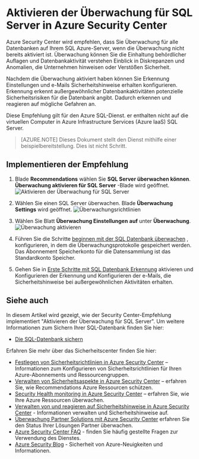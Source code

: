 <properties
   pageTitle="Aktivieren der Überwachung für SQL Server in Azure Security Center | Microsoft Azure"
   description="Dieses Dokument veranschaulicht der Azure Security Center Empfehlung **SQL Server überwachen**."
   services="security-center"
   documentationCenter="na"
   authors="TerryLanfear"
   manager="MBaldwin"
   editor=""/>

<tags
   ms.service="security-center"
   ms.devlang="na"
   ms.topic="article"
   ms.tgt_pltfrm="na"
   ms.workload="na"
   ms.date="07/29/2016"
   ms.author="terrylan"/>

# <a name="enable-auditing-on-sql-servers-in-azure-security-center"></a>Aktivieren der Überwachung für SQL Server in Azure Security Center

Azure Security Center wird empfehlen, dass Sie Überwachung für alle Datenbanken auf Ihrem SQL Azure-Server, wenn die Überwachung nicht bereits aktiviert ist. Überwachung können Sie die Einhaltung behördlicher Auflagen und Datenbankaktivität verstehen Einblick in Diskrepanzen und Anomalien, die Unternehmen hinweisen oder Verstößen Sicherheit.

Nachdem die Überwachung aktiviert haben können Sie Erkennung Einstellungen und e-Mails Sicherheitshinweise erhalten konfigurieren. Erkennung erkennt außergewöhnlicher Datenbankaktivitäten potenzielle Sicherheitsrisiken für die Datenbank angibt. Dadurch erkennen und reagieren auf mögliche Gefahren an.

Diese Empfehlung gilt für den Azure SQL-Dienst. er enthalten nicht auf die virtuellen Computer in Azure Infrastructure Services (Azure IaaS) SQL Server.

> [AZURE.NOTE] Dieses Dokument stellt den Dienst mithilfe einer beispielbereitstellung.  Dies ist nicht Schritt.

## <a name="implement-the-recommendation"></a>Implementieren der Empfehlung

1. Blade **Recommendations** wählen Sie **SQL Server überwachen können**.  **Überwachung aktivieren für SQL Server** -Blade wird geöffnet.
![Aktivieren der Überwachung für SQL Server][1]

2. Wählen Sie einen SQL Server überwachen. Blade **Überwachung Settings** wird geöffnet.
![Überwachungsrichtlinien][2]
3. Wählen Sie Blatt **Überwachung Einstellungen** **auf** unter **Überwachung**.
![Überwachung aktivieren][3]

4. Führen Sie die Schritte [beginnen mit der SQL Datenbank überwachen](../sql-database/sql-database-auditing-get-started.md) , konfigurieren, in dem die Überwachungsprotokolle gespeichert werden. Das Abonnement Speicherkonto für die Datensammlung ist das Standardkonto Speicher.

5. Gehen Sie in [Erste Schritte mit SQL Datenbank Erkennung](../sql-database/sql-database-threat-detection-get-started.md) aktivieren und Konfigurieren der Erkennung und Konfigurieren der e-Mails, die Sicherheitshinweise bei außergewöhnlichen Aktivitäten erhalten.

## <a name="see-also"></a>Siehe auch

In diesem Artikel wird gezeigt, wie der Security Center-Empfehlung implementiert "Aktivieren der Überwachung für SQL Server". Um weitere Informationen zum Sichern Ihrer SQL-Datenbank finden Sie hier:

- [Die SQL-Datenbank sichern](../sql-database/sql-database-security.md)

Erfahren Sie mehr über das Sicherheitscenter finden Sie hier:

- [Festlegen von Sicherheitsrichtlinien in Azure Security Center](security-center-policies.md) – Informationen zum Konfigurieren von Sicherheitsrichtlinien für Ihren Azure-Abonnements und Ressourcengruppen.
- [Verwalten von Sicherheitsaspekte in Azure Security Center](security-center-recommendations.md) – erfahren Sie, wie Recommendations Azure Ressourcen schützen.
- [Security Health monitoring in Azure Security Center](security-center-monitoring.md) – erfahren Sie, wie Ihre Azure Ressourcen überwachen.
- [Verwalten von und reagieren auf Sicherheitshinweise in Azure Security Center](security-center-managing-and-responding-alerts.md) - Informationen verwalten und Sicherheitshinweise auf.
- [Überwachung Partner Solutions mit Azure Security Center](security-center-partner-solutions.md) erfahren Sie den Status Ihrer Lösungen Partner überwachen.
- [Azure Security Center FAQ](security-center-faq.md) - finden Sie häufig gestellte Fragen zur Verwendung des Dienstes.
- [Azure Security Blog](http://blogs.msdn.com/b/azuresecurity/) - Sicherheit von Azure-Neuigkeiten und Informationen.

<!--Image references-->
[1]: ./media/security-center-enable-auditing-on-sql-server/enable-auditing-on-sql-servers.png
[2]:./media/security-center-enable-auditing-on-sql-server/enable-auditing.png
[3]: ./media/security-center-enable-auditing-on-sql-server/auditing-settings-blade.png
